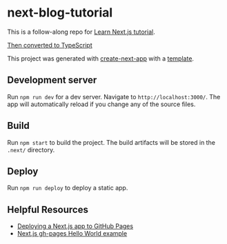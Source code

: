 # next-blog-tutorial

This is a follow-along repo for [Learn Next.js tutorial](https://nextjs.org/learn).

[Then converted to TypeScript](https://nextjs.org/learn/excel/typescript)

This project was generated with [create-next-app](https://github.com/vercel/next.js/tree/canary/packages/create-next-app) with a [template](https://github.com/vercel/next-learn-starter/tree/master/learn-starter).

## Development server

Run `npm run dev` for a dev server. Navigate to `http://localhost:3000/`. The app will automatically reload if you change any of the source files.

## Build

Run `npm start` to build the project. The build artifacts will be stored in the `.next/` directory.

## Deploy
Run `npm run deploy` to deploy a static app.

## Helpful Resources
* [Deploying a Next.js app to GitHub Pages](https://dev.to/jameswallis/deploying-a-next-js-app-to-github-pages-24pn)
* [Next.js gh-pages Hello World example](https://github.com/thierryc/Next-gh-page-example)